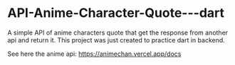 # API-Anime-Character-Quote---dart
A simple API of anime characters quote that get the response from another api and return it.
This project was just created to practice dart in backend.

See here the anime api: https://animechan.vercel.app/docs